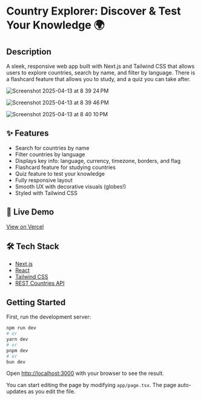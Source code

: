 # Country Explorer: Discover & Test Your Knowledge 🌍

## Description

A sleek, responsive web app built with Next.js and Tailwind CSS that allows users to explore countries, search by name, and filter by language. There is a flashcard feature that allows you to study, and a quiz you can take after. 

![Screenshot 2025-04-13 at 8 39 24 PM](https://github.com/user-attachments/assets/903ce1e3-0dfa-4703-a38a-c2e11414bf4f)

![Screenshot 2025-04-13 at 8 39 46 PM](https://github.com/user-attachments/assets/c9fa043f-359b-4f9a-a6fa-aebfa4cb2e87)

![Screenshot 2025-04-13 at 8 40 10 PM](https://github.com/user-attachments/assets/f8be5118-0d6e-45c9-814e-f40b63106d58)


## ✨ Features

- Search for countries by name
- Filter countries by language
- Displays key info: language, currency, timezone, borders, and flag
- Flashcard feature for studying countries
- Quiz feature to test your knowledge
- Fully responsive layout
- Smooth UX with decorative visuals (globes!)
- Styled with Tailwind CSS

## 🚀 Live Demo

[View on Vercel](https://interview-expanded.vercel.app/)

## 🛠️ Tech Stack

- [Next.js](https://nextjs.org/)
- [React](https://reactjs.org/)
- [Tailwind CSS](https://tailwindcss.com/)
- [REST Countries API](https://restcountries.com/)

## Getting Started

First, run the development server:

```bash
npm run dev
# or
yarn dev
# or
pnpm dev
# or
bun dev
```

Open [http://localhost:3000](http://localhost:3000) with your browser to see the result.

You can start editing the page by modifying `app/page.tsx`. The page auto-updates as you edit the file.


